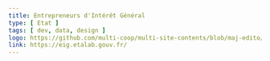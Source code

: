 ```yaml
---
title: Entrepreneurs d'Intérêt Général
type: [ Etat ]
tags: [ dev, data, design ]
logo: https://github.com/multi-coop/multi-site-contents/blob/maj-edito/texts/network/images/eig-logo.svg
link: https://eig.etalab.gouv.fr/
---
```


